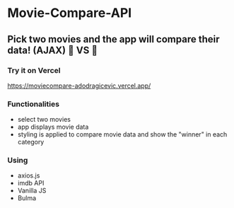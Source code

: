 # Movie-Compare-API

## Pick two movies and the app will compare their data! (AJAX) :movie_camera: VS :cinema:

### Try it on Vercel

https://moviecompare-adodragicevic.vercel.app/

### Functionalities
* select two movies
* app displays movie data
* styling is applied to compare movie data and show the "winner" in each category

### Using
* axios.js
* imdb API
* Vanilla JS
* Bulma
